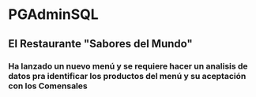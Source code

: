 # PGAdminSQL
## El Restaurante "Sabores del Mundo"
### Ha lanzado un nuevo menú y se requiere hacer un analisis de datos pra identificar los productos del menú y su aceptación con los Comensales 
